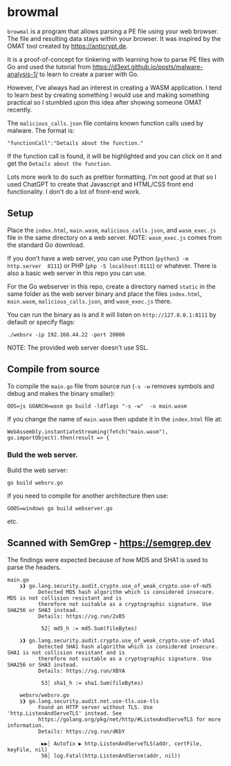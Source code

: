 # browmal

`browmal` is a program that allows parsing a PE file using your web browser. The file and resulting data stays within your browser. It was inspired by the OMAT tool created by https://anticrypt.de.

It is a proof-of-concept for tinkering with learning how to parse PE files with Go and used the tutorial from https://d3ext.github.io/posts/malware-analysis-1/ to learn to create a parser with Go.

However, I've always had an interest in creating a WASM application. I tend to learn best by creating something I would use and making something practical so I stumbled upon this idea after showing someone OMAT recently.

The `malicious_calls.json` file contains known function calls used by malware. The format is:

```
"functionCall":"Details about the function."
```
If the function call is found, it will be highlighted and you can click on it and get the `Details about the function`.

Lots more work to do such as prettier formatting. I'm not good at that so I used ChatGPT to create that Javascript and HTML/CSS front end functionality.  I don't do a lot of front-end work.

## Setup

Place the `index.html`, `main.wasm`, `malicious_calls.json`, and `wasm_exec.js` file in the same directory on a web server. NOTE: `wasm_exec.js` comes from the standard Go download.

If you don't have a web server, you can use Python (`python3 -m http.server  8111`) or PHP (`php -S localhost:8111`) or whatever. There is also a basic web server in this repo you can use.

For the Go webserver in this repo, create a directory named `static` in the same folder as the web server binary and place the files `index.html`, `main.wasm`, `malicious_calls.json`, and `wasm_exec.js` there.

You can run the binary as is and it will listen on `http://127.0.0.1:8111` by default or specify flags:

`./websrv -ip 192.168.44.22 -port 20000`

NOTE: The provided web server doesn't use SSL.

## Compile from source
To compile the `main.go` file from source run (`-s -w` removes symbols and debug and makes the binary smaller):

```
OOS=js GOARCH=wasm go build -ldflags "-s -w"  -o main.wasm 
```

If you change the name of `main.wasm` then update it in the `index.html` file at:

```
WebAssembly.instantiateStreaming(fetch("main.wasm"), go.importObject).then(result => {
```

### Buld the web server.
Build the web server:

```
go build websrv.go
```
If you need to compile for another architecture then use:

```
GOOS=windows go build webserver.go
```
etc.

## Scanned with SemGrep - https://semgrep.dev

The findings were expected because of how MD5 and SHA1 is used to parse the headers.
```
main.go
    ❯❱ go.lang.security.audit.crypto.use_of_weak_crypto.use-of-md5
          Detected MD5 hash algorithm which is considered insecure. MD5 is not collision resistant and is
          therefore not suitable as a cryptographic signature. Use SHA256 or SHA3 instead.               
          Details: https://sg.run/2xB5                                                                   
                                                                                                         
           52┆ md5_h := md5.Sum(fileBytes)
   
    ❯❱ go.lang.security.audit.crypto.use_of_weak_crypto.use-of-sha1
          Detected SHA1 hash algorithm which is considered insecure. SHA1 is not collision resistant and is
          therefore not suitable as a cryptographic signature. Use SHA256 or SHA3 instead.                 
          Details: https://sg.run/XBYA                                                                     
                                                                                                           
           53┆ sha1_h := sha1.Sum(fileBytes)
                                   
    websrv/websrv.go
    ❯❱ go.lang.security.audit.net.use-tls.use-tls
          Found an HTTP server without TLS. Use 'http.ListenAndServeTLS' instead. See
          https://golang.org/pkg/net/http/#ListenAndServeTLS for more information.   
          Details: https://sg.run/dKbY                                               
                                                                                     
           ▶▶┆ Autofix ▶ http.ListenAndServeTLS(addr, certFile, keyFile, nil)
           56┆ log.Fatal(http.ListenAndServe(addr, nil))

```
